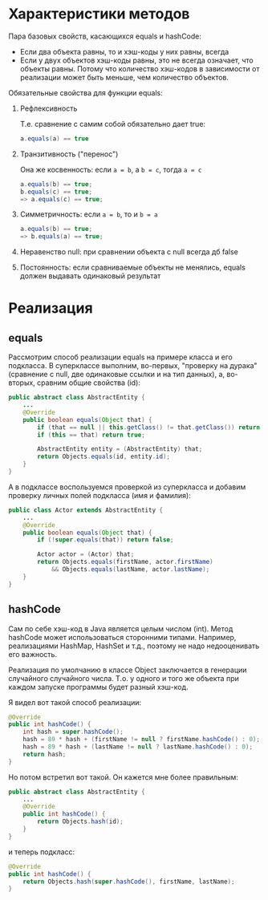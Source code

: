 # Характеристики методов

Пара базовых свойств, касающихся equals и hashCode:

* Если два объекта равны, то и хэш-коды у них равны, всегда
* Если у двух объектов хэш-коды равны, это не всегда означает, что объекты равны. Потому что количество хэш-кодов в зависимости от реализации может быть меньше, чем количество объектов.

Обязательные свойства для функции equals:

1. Рефлексивность

   Т.е. сравнение с самим собой обязательно дает true:

   ```java
   a.equals(a) == true
   ```

2. Транзитивность ("перенос")

   Она же косвенность: если `a = b`, а `b = c`, тогда `a = c`

   ```java
   a.equals(b) == true;
   b.equals(c) == true;
   => a.equals(c) == true;
   ```

3. Симметричность: если `a = b`, то и `b = a`

   ```java
   a.equals(b) == true;
   => b.equals(a) == true;
   ```

4. Неравенство null: при сравнении объекта с null всегда дб false

5. Постоянность: если сравниваемые объекты не менялись, equals должен выдавать одинаковый результат



# Реализация

## equals

Рассмотрим способ реализации equals на примере класса и его подкласса. В суперклассе выполним, во-первых, "проверку на дурака" (сравнение с null, две одинаковые ссылки и на тип данных), а, во-вторых, сравним общие свойства (id):

```java
public abstract class AbstractEntity {
    ...
	@Override
    public boolean equals(Object that) {
        if (that == null || this.getClass() != that.getClass()) return false;
        if (this == that) return true;

        AbstractEntity entity = (AbstractEntity) that;
        return Objects.equals(id, entity.id);
    }
}
```

А в подклассе воспользуемся проверкой из суперкласса и добавим проверку личных полей подкласса (имя и фамилия):

```java
public class Actor extends AbstractEntity {
    ...
	@Override
    public boolean equals(Object that) {
        if (!super.equals(that)) return false;

        Actor actor = (Actor) that;
        return Objects.equals(firstName, actor.firstName)
            && Objects.equals(lastName, actor.lastName);
    }
}
```

## hashCode

Сам по себе хэш-код в Java является целым числом (int). Метод hashCode может использоваться сторонними типами. Например, реализациями HashMap, HashSet и т.д., поэтому не надо недооценивать его важность.

Реализация по умолчанию в классе Object заключается в генерации случайного случайного числа. Т.о. у одного и того же объекта при каждом запуске программы будет разный хэш-код.

Я видел вот такой способ реализации:

```java
@Override
public int hashCode() {
    int hash = super.hashCode();
    hash = 89 * hash + (firstName != null ? firstName.hashCode() : 0);
    hash = 89 * hash + (lastName != null ? lastName.hashCode() : 0);
    return hash;
}
```

Но потом встретил вот такой. Он кажется мне более правильным:

```java
public abstract class AbstractEntity {
    ...
	@Override
    public int hashCode() {
        return Objects.hash(id);
    }
}
```

и теперь подкласс:

```java
@Override
public int hashCode() {
    return Objects.hash(super.hashCode(), firstName, lastName);
}
```

